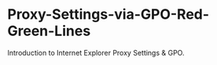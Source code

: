 # Proxy-Settings-via-GPO-Red-Green-Lines
Introduction to Internet Explorer Proxy Settings &amp; GPO.
